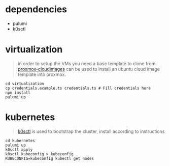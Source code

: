 # dependencies
* pulumi
* k0sctl

# virtualization
> in order to setup the VMs you need a base template to clone from. [proxmox-cloudimages](https://github.com/danielr1996/proxmox-cloudimages) can 
> be used to install an ubuntu cloud image template into proxmox.

```
cd virtualization
cp credentials.example.ts credentials.ts # Fill credentials here
npm install
pulumi up
```

# kubernetes
> [k0sctl](https://github.com/k0sproject/k0sctl) is used to bootstrap the cluster, install according to instructions

```
cd kubernetes
pulumi up
k0sctl apply
k0sctl kubeconfig > kubeconfig
KUBECONFIG=kubeconfig kubectl get nodes
```